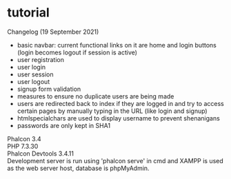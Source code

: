 # tutorial

Changelog (19 September 2021)
- basic navbar: current functional links on it are home and login buttons (login becomes logout if session is active)
- user registration
- user login
- user session
- user logout
- signup form validation
- measures to ensure no duplicate users are being made
- users are redirected back to index if they are logged in and try to access certain pages by manually typing in the URL (like login and signup)
- htmlspecialchars are used to display username to prevent shenanigans
- passwords are only kept in SHA1

Phalcon 3.4  
PHP 7.3.30  
Phalcon Devtools 3.4.11  
Development server is run using 'phalcon serve' in cmd and XAMPP is used as the web server host, database is phpMyAdmin.
